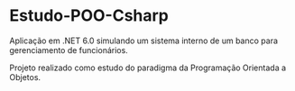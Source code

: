 # Estudo-POO-Csharp

Aplicação em .NET 6.0 simulando um sistema interno de um banco para gerenciamento de funcionários.

Projeto realizado como estudo do paradigma da Programação Orientada a Objetos.

